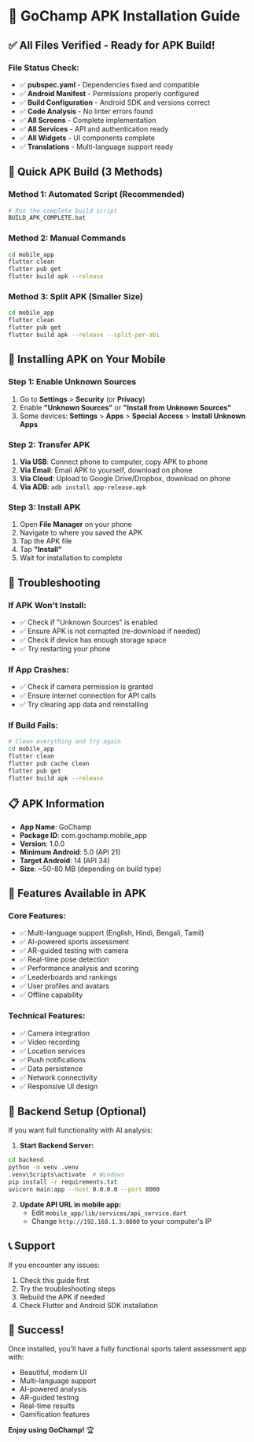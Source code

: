 # 📱 GoChamp APK Installation Guide

## ✅ All Files Verified - Ready for APK Build!

### **File Status Check:**
- ✅ **pubspec.yaml** - Dependencies fixed and compatible
- ✅ **Android Manifest** - Permissions properly configured
- ✅ **Build Configuration** - Android SDK and versions correct
- ✅ **Code Analysis** - No linter errors found
- ✅ **All Screens** - Complete implementation
- ✅ **All Services** - API and authentication ready
- ✅ **All Widgets** - UI components complete
- ✅ **Translations** - Multi-language support ready

## 🚀 **Quick APK Build (3 Methods)**

### **Method 1: Automated Script (Recommended)**
```bash
# Run the complete build script
BUILD_APK_COMPLETE.bat
```

### **Method 2: Manual Commands**
```bash
cd mobile_app
flutter clean
flutter pub get
flutter build apk --release
```

### **Method 3: Split APK (Smaller Size)**
```bash
cd mobile_app
flutter clean
flutter pub get
flutter build apk --release --split-per-abi
```

## 📱 **Installing APK on Your Mobile**

### **Step 1: Enable Unknown Sources**
1. Go to **Settings** > **Security** (or **Privacy**)
2. Enable **"Unknown Sources"** or **"Install from Unknown Sources"**
3. Some devices: **Settings** > **Apps** > **Special Access** > **Install Unknown Apps**

### **Step 2: Transfer APK**
1. **Via USB**: Connect phone to computer, copy APK to phone
2. **Via Email**: Email APK to yourself, download on phone
3. **Via Cloud**: Upload to Google Drive/Dropbox, download on phone
4. **Via ADB**: `adb install app-release.apk`

### **Step 3: Install APK**
1. Open **File Manager** on your phone
2. Navigate to where you saved the APK
3. Tap the APK file
4. Tap **"Install"**
5. Wait for installation to complete

## 🔧 **Troubleshooting**

### **If APK Won't Install:**
- ✅ Check if "Unknown Sources" is enabled
- ✅ Ensure APK is not corrupted (re-download if needed)
- ✅ Check if device has enough storage space
- ✅ Try restarting your phone

### **If App Crashes:**
- ✅ Check if camera permission is granted
- ✅ Ensure internet connection for API calls
- ✅ Try clearing app data and reinstalling

### **If Build Fails:**
```bash
# Clean everything and try again
cd mobile_app
flutter clean
flutter pub cache clean
flutter pub get
flutter build apk --release
```

## 📋 **APK Information**

- **App Name**: GoChamp
- **Package ID**: com.gochamp.mobile_app
- **Version**: 1.0.0
- **Minimum Android**: 5.0 (API 21)
- **Target Android**: 14 (API 34)
- **Size**: ~50-80 MB (depending on build type)

## 🎯 **Features Available in APK**

### **Core Features:**
- ✅ Multi-language support (English, Hindi, Bengali, Tamil)
- ✅ AI-powered sports assessment
- ✅ AR-guided testing with camera
- ✅ Real-time pose detection
- ✅ Performance analysis and scoring
- ✅ Leaderboards and rankings
- ✅ User profiles and avatars
- ✅ Offline capability

### **Technical Features:**
- ✅ Camera integration
- ✅ Video recording
- ✅ Location services
- ✅ Push notifications
- ✅ Data persistence
- ✅ Network connectivity
- ✅ Responsive UI design

## 🔄 **Backend Setup (Optional)**

If you want full functionality with AI analysis:

1. **Start Backend Server:**
```bash
cd backend
python -m venv .venv
.venv\Scripts\activate  # Windows
pip install -r requirements.txt
uvicorn main:app --host 0.0.0.0 --port 8000
```

2. **Update API URL in mobile app:**
   - Edit `mobile_app/lib/services/api_service.dart`
   - Change `http://192.168.1.3:8000` to your computer's IP

## 📞 **Support**

If you encounter any issues:
1. Check this guide first
2. Try the troubleshooting steps
3. Rebuild the APK if needed
4. Check Flutter and Android SDK installation

## 🎉 **Success!**

Once installed, you'll have a fully functional sports talent assessment app with:
- Beautiful, modern UI
- Multi-language support
- AI-powered analysis
- AR-guided testing
- Real-time results
- Gamification features

**Enjoy using GoChamp!** 🏆
